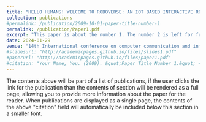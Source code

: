 ```yaml
---
title: "HELLO HUMANS! WELCOME TO ROBOVERSE: AN IOT BASED INTERACTIVE ROBOT"
collection: publications
#permalink: /publication/2009-10-01-paper-title-number-1
permalink: /publication/Paper1.pdf
excerpt: "This paper is about the number 1. The number 2 is left for future work."
date: 2024-01-29
venue: "14th International conference on computer communication and informatics (ICCCI)"
#slidesurl: "http://academicpages.github.io/files/slides1.pdf"
#paperurl: "http://academicpages.github.io/files/paper1.pdf"
#citation: "Your Name, You. (2009). &quot;Paper Title Number 1.&quot; <i>Journal 1</i>. 1(1)."
---
```


The contents above will be part of a list of publications, if the user clicks the link for the publication than the contents of section will be rendered as a full page, allowing you to provide more information about the paper for the reader. When publications are displayed as a single page, the contents of the above "citation" field will automatically be included below this section in a smaller font.
